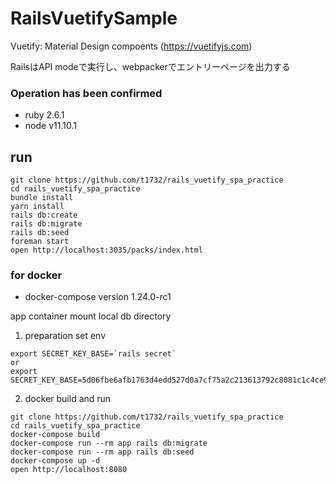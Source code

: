 # RailsVuetifySample

Vuetify: Material Design compoents (https://vuetifyjs.com)

RailsはAPI modeで実行し、webpackerでエントリーページを出力する

### Operation has been confirmed

* ruby 2.6.1
* node v11.10.1

## run

```
git clone https://github.com/t1732/rails_vuetify_spa_practice
cd rails_vuetify_spa_practice
bundle install
yarn install
rails db:create
rails db:migrate
rails db:seed
foreman start
open http://localhost:3035/packs/index.html
```

### for docker

* docker-compose version 1.24.0-rc1

app container mount local db directory


1. preparation set env

```
export SECRET_KEY_BASE=`rails secret`
or
export SECRET_KEY_BASE=5d06fbe6afb1763d4edd527d0a7cf75a2c213613792c8081c1c4ce9af60b07d62e69b12f3666a7a07c54235f2d2ec40055f4268830e766b8dbf4577b132476b7
```

2. docker build and run

```
git clone https://github.com/t1732/rails_vuetify_spa_practice
cd rails_vuetify_spa_practice
docker-compose build
docker-compose run --rm app rails db:migrate
docker-compose run --rm app rails db:seed
docker-compose up -d
open http://localhost:8080
```
